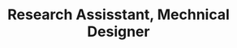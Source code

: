 ---
company: <a href="http://www.biofoundry.ca/" target="blank">The Biofoundry at UBC <sup><i class="fa fa-external-link" style="font-size:10px"></i></sup></a>
division: Neurotrauma Team
title: Research Assisstant, Mechnical Designer
time: May-2016 - Sep 2017
item1: Developed a brain model for preclinical drug trials using induced pluripotent stem cells to create 3D neurospheres.
item2: Designed and created an apparatus to impact the targeted neurons while recording the interaction at the interface using <i>SolidWorks</i>.
item3: Serviced and repaired a 3-phase direct drive motor from Aerotech to interface with the apparatus developed.
---